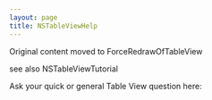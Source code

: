 ```yaml
---
layout: page
title: NSTableViewHelp
---
```


Original content moved to ForceRedrawOfTableView

see also NSTableViewTutorial

Ask your quick or general Table View question here:

